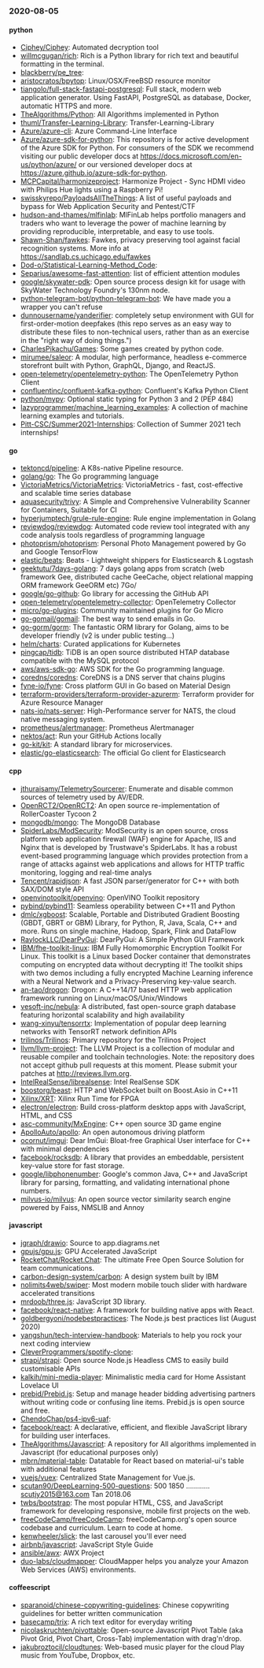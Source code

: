 ### 2020-08-05

#### python
* [Ciphey/Ciphey](https://github.com/Ciphey/Ciphey): Automated decryption tool
* [willmcgugan/rich](https://github.com/willmcgugan/rich): Rich is a Python library for rich text and beautiful formatting in the terminal.
* [blackberry/pe_tree](https://github.com/blackberry/pe_tree): 
* [aristocratos/bpytop](https://github.com/aristocratos/bpytop): Linux/OSX/FreeBSD resource monitor
* [tiangolo/full-stack-fastapi-postgresql](https://github.com/tiangolo/full-stack-fastapi-postgresql): Full stack, modern web application generator. Using FastAPI, PostgreSQL as database, Docker, automatic HTTPS and more.
* [TheAlgorithms/Python](https://github.com/TheAlgorithms/Python): All Algorithms implemented in Python
* [thuml/Transfer-Learning-Library](https://github.com/thuml/Transfer-Learning-Library): Transfer-Learning-Library
* [Azure/azure-cli](https://github.com/Azure/azure-cli): Azure Command-Line Interface
* [Azure/azure-sdk-for-python](https://github.com/Azure/azure-sdk-for-python): This repository is for active development of the Azure SDK for Python. For consumers of the SDK we recommend visiting our public developer docs at https://docs.microsoft.com/en-us/python/azure/ or our versioned developer docs at https://azure.github.io/azure-sdk-for-python.
* [MCPCapital/harmonizeproject](https://github.com/MCPCapital/harmonizeproject): Harmonize Project - Sync HDMI video with Philips Hue lights using a Raspberry Pi!
* [swisskyrepo/PayloadsAllTheThings](https://github.com/swisskyrepo/PayloadsAllTheThings): A list of useful payloads and bypass for Web Application Security and Pentest/CTF
* [hudson-and-thames/mlfinlab](https://github.com/hudson-and-thames/mlfinlab): MlFinLab helps portfolio managers and traders who want to leverage the power of machine learning by providing reproducible, interpretable, and easy to use tools.
* [Shawn-Shan/fawkes](https://github.com/Shawn-Shan/fawkes): Fawkes, privacy preserving tool against facial recognition systems. More info at https://sandlab.cs.uchicago.edu/fawkes
* [Dod-o/Statistical-Learning-Method_Code](https://github.com/Dod-o/Statistical-Learning-Method_Code): 
* [Separius/awesome-fast-attention](https://github.com/Separius/awesome-fast-attention): list of efficient attention modules
* [google/skywater-pdk](https://github.com/google/skywater-pdk): Open source process design kit for usage with SkyWater Technology Foundry's 130nm node.
* [python-telegram-bot/python-telegram-bot](https://github.com/python-telegram-bot/python-telegram-bot): We have made you a wrapper you can't refuse
* [dunnousername/yanderifier](https://github.com/dunnousername/yanderifier): completely setup environment with GUI for first-order-motion deepfakes (this repo serves as an easy way to distribute these files to non-technical users, rather than as an exercise in the "right way of doing things.")
* [CharlesPikachu/Games](https://github.com/CharlesPikachu/Games): Some games created by python code.
* [mirumee/saleor](https://github.com/mirumee/saleor): A modular, high performance, headless e-commerce storefront built with Python, GraphQL, Django, and ReactJS.
* [open-telemetry/opentelemetry-python](https://github.com/open-telemetry/opentelemetry-python): The OpenTelemetry Python Client
* [confluentinc/confluent-kafka-python](https://github.com/confluentinc/confluent-kafka-python): Confluent's Kafka Python Client
* [python/mypy](https://github.com/python/mypy): Optional static typing for Python 3 and 2 (PEP 484)
* [lazyprogrammer/machine_learning_examples](https://github.com/lazyprogrammer/machine_learning_examples): A collection of machine learning examples and tutorials.
* [Pitt-CSC/Summer2021-Internships](https://github.com/Pitt-CSC/Summer2021-Internships): Collection of Summer 2021 tech internships!

#### go
* [tektoncd/pipeline](https://github.com/tektoncd/pipeline): A K8s-native Pipeline resource.
* [golang/go](https://github.com/golang/go): The Go programming language
* [VictoriaMetrics/VictoriaMetrics](https://github.com/VictoriaMetrics/VictoriaMetrics): VictoriaMetrics - fast, cost-effective and scalable time series database
* [aquasecurity/trivy](https://github.com/aquasecurity/trivy): A Simple and Comprehensive Vulnerability Scanner for Containers, Suitable for CI
* [hyperjumptech/grule-rule-engine](https://github.com/hyperjumptech/grule-rule-engine): Rule engine implementation in Golang
* [reviewdog/reviewdog](https://github.com/reviewdog/reviewdog):  Automated code review tool integrated with any code analysis tools regardless of programming language
* [photoprism/photoprism](https://github.com/photoprism/photoprism): Personal Photo Management powered by Go and Google TensorFlow
* [elastic/beats](https://github.com/elastic/beats):  Beats - Lightweight shippers for Elasticsearch & Logstash
* [geektutu/7days-golang](https://github.com/geektutu/7days-golang): 7 days golang apps from scratch (web framework Gee, distributed cache GeeCache, object relational mapping ORM framework GeeORM etc) 7Go/
* [google/go-github](https://github.com/google/go-github): Go library for accessing the GitHub API
* [open-telemetry/opentelemetry-collector](https://github.com/open-telemetry/opentelemetry-collector): OpenTelemetry Collector
* [micro/go-plugins](https://github.com/micro/go-plugins): Community maintained plugins for Go Micro
* [go-gomail/gomail](https://github.com/go-gomail/gomail): The best way to send emails in Go.
* [go-gorm/gorm](https://github.com/go-gorm/gorm): The fantastic ORM library for Golang, aims to be developer friendly (v2 is under public testing...)
* [helm/charts](https://github.com/helm/charts): Curated applications for Kubernetes
* [pingcap/tidb](https://github.com/pingcap/tidb): TiDB is an open source distributed HTAP database compatible with the MySQL protocol
* [aws/aws-sdk-go](https://github.com/aws/aws-sdk-go): AWS SDK for the Go programming language.
* [coredns/coredns](https://github.com/coredns/coredns): CoreDNS is a DNS server that chains plugins
* [fyne-io/fyne](https://github.com/fyne-io/fyne): Cross platform GUI in Go based on Material Design
* [terraform-providers/terraform-provider-azurerm](https://github.com/terraform-providers/terraform-provider-azurerm): Terraform provider for Azure Resource Manager
* [nats-io/nats-server](https://github.com/nats-io/nats-server): High-Performance server for NATS, the cloud native messaging system.
* [prometheus/alertmanager](https://github.com/prometheus/alertmanager): Prometheus Alertmanager
* [nektos/act](https://github.com/nektos/act): Run your GitHub Actions locally 
* [go-kit/kit](https://github.com/go-kit/kit): A standard library for microservices.
* [elastic/go-elasticsearch](https://github.com/elastic/go-elasticsearch): The official Go client for Elasticsearch

#### cpp
* [jthuraisamy/TelemetrySourcerer](https://github.com/jthuraisamy/TelemetrySourcerer): Enumerate and disable common sources of telemetry used by AV/EDR.
* [OpenRCT2/OpenRCT2](https://github.com/OpenRCT2/OpenRCT2): An open source re-implementation of RollerCoaster Tycoon 2 
* [mongodb/mongo](https://github.com/mongodb/mongo): The MongoDB Database
* [SpiderLabs/ModSecurity](https://github.com/SpiderLabs/ModSecurity): ModSecurity is an open source, cross platform web application firewall (WAF) engine for Apache, IIS and Nginx that is developed by Trustwave's SpiderLabs. It has a robust event-based programming language which provides protection from a range of attacks against web applications and allows for HTTP traffic monitoring, logging and real-time analys
* [Tencent/rapidjson](https://github.com/Tencent/rapidjson): A fast JSON parser/generator for C++ with both SAX/DOM style API
* [openvinotoolkit/openvino](https://github.com/openvinotoolkit/openvino): OpenVINO Toolkit repository
* [pybind/pybind11](https://github.com/pybind/pybind11): Seamless operability between C++11 and Python
* [dmlc/xgboost](https://github.com/dmlc/xgboost): Scalable, Portable and Distributed Gradient Boosting (GBDT, GBRT or GBM) Library, for Python, R, Java, Scala, C++ and more. Runs on single machine, Hadoop, Spark, Flink and DataFlow
* [RaylockLLC/DearPyGui](https://github.com/RaylockLLC/DearPyGui): DearPyGui: A Simple Python GUI Framework
* [IBM/fhe-toolkit-linux](https://github.com/IBM/fhe-toolkit-linux): IBM Fully Homomorphic Encryption Toolkit For Linux. This toolkit is a Linux based Docker container that demonstrates computing on encrypted data without decrypting it! The toolkit ships with two demos including a fully encrypted Machine Learning inference with a Neural Network and a Privacy-Preserving key-value search.
* [an-tao/drogon](https://github.com/an-tao/drogon): Drogon: A C++14/17 based HTTP web application framework running on Linux/macOS/Unix/Windows
* [vesoft-inc/nebula](https://github.com/vesoft-inc/nebula): A distributed, fast open-source graph database featuring horizontal scalability and high availability
* [wang-xinyu/tensorrtx](https://github.com/wang-xinyu/tensorrtx): Implementation of popular deep learning networks with TensorRT network definition APIs
* [trilinos/Trilinos](https://github.com/trilinos/Trilinos): Primary repository for the Trilinos Project
* [llvm/llvm-project](https://github.com/llvm/llvm-project): The LLVM Project is a collection of modular and reusable compiler and toolchain technologies. Note: the repository does not accept github pull requests at this moment. Please submit your patches at http://reviews.llvm.org.
* [IntelRealSense/librealsense](https://github.com/IntelRealSense/librealsense): Intel RealSense SDK
* [boostorg/beast](https://github.com/boostorg/beast): HTTP and WebSocket built on Boost.Asio in C++11
* [Xilinx/XRT](https://github.com/Xilinx/XRT): Xilinx Run Time for FPGA
* [electron/electron](https://github.com/electron/electron): Build cross-platform desktop apps with JavaScript, HTML, and CSS
* [asc-community/MxEngine](https://github.com/asc-community/MxEngine): C++ open source 3D game engine
* [ApolloAuto/apollo](https://github.com/ApolloAuto/apollo): An open autonomous driving platform
* [ocornut/imgui](https://github.com/ocornut/imgui): Dear ImGui: Bloat-free Graphical User interface for C++ with minimal dependencies
* [facebook/rocksdb](https://github.com/facebook/rocksdb): A library that provides an embeddable, persistent key-value store for fast storage.
* [google/libphonenumber](https://github.com/google/libphonenumber): Google's common Java, C++ and JavaScript library for parsing, formatting, and validating international phone numbers.
* [milvus-io/milvus](https://github.com/milvus-io/milvus): An open source vector similarity search engine powered by Faiss, NMSLIB and Annoy

#### javascript
* [jgraph/drawio](https://github.com/jgraph/drawio): Source to app.diagrams.net
* [gpujs/gpu.js](https://github.com/gpujs/gpu.js): GPU Accelerated JavaScript
* [RocketChat/Rocket.Chat](https://github.com/RocketChat/Rocket.Chat): The ultimate Free Open Source Solution for team communications.
* [carbon-design-system/carbon](https://github.com/carbon-design-system/carbon): A design system built by IBM
* [nolimits4web/swiper](https://github.com/nolimits4web/swiper): Most modern mobile touch slider with hardware accelerated transitions
* [mrdoob/three.js](https://github.com/mrdoob/three.js): JavaScript 3D library.
* [facebook/react-native](https://github.com/facebook/react-native): A framework for building native apps with React.
* [goldbergyoni/nodebestpractices](https://github.com/goldbergyoni/nodebestpractices):  The Node.js best practices list (August 2020)
* [yangshun/tech-interview-handbook](https://github.com/yangshun/tech-interview-handbook):  Materials to help you rock your next coding interview
* [CleverProgrammers/spotify-clone](https://github.com/CleverProgrammers/spotify-clone): 
* [strapi/strapi](https://github.com/strapi/strapi):  Open source Node.js Headless CMS to easily build customisable APIs
* [kalkih/mini-media-player](https://github.com/kalkih/mini-media-player): Minimalistic media card for Home Assistant Lovelace UI
* [prebid/Prebid.js](https://github.com/prebid/Prebid.js): Setup and manage header bidding advertising partners without writing code or confusing line items. Prebid.js is open source and free.
* [ChendoChap/ps4-ipv6-uaf](https://github.com/ChendoChap/ps4-ipv6-uaf): 
* [facebook/react](https://github.com/facebook/react): A declarative, efficient, and flexible JavaScript library for building user interfaces.
* [TheAlgorithms/Javascript](https://github.com/TheAlgorithms/Javascript): A repository for All algorithms implemented in Javascript (for educational purposes only)
* [mbrn/material-table](https://github.com/mbrn/material-table): Datatable for React based on material-ui's table with additional features
* [vuejs/vuex](https://github.com/vuejs/vuex):  Centralized State Management for Vue.js.
* [scutan90/DeepLearning-500-questions](https://github.com/scutan90/DeepLearning-500-questions): 500 1850 ............ scutjy2015@163.com  Tan 2018.06
* [twbs/bootstrap](https://github.com/twbs/bootstrap): The most popular HTML, CSS, and JavaScript framework for developing responsive, mobile first projects on the web.
* [freeCodeCamp/freeCodeCamp](https://github.com/freeCodeCamp/freeCodeCamp): freeCodeCamp.org's open source codebase and curriculum. Learn to code at home.
* [kenwheeler/slick](https://github.com/kenwheeler/slick): the last carousel you'll ever need
* [airbnb/javascript](https://github.com/airbnb/javascript): JavaScript Style Guide
* [ansible/awx](https://github.com/ansible/awx): AWX Project
* [duo-labs/cloudmapper](https://github.com/duo-labs/cloudmapper): CloudMapper helps you analyze your Amazon Web Services (AWS) environments.

#### coffeescript
* [sparanoid/chinese-copywriting-guidelines](https://github.com/sparanoid/chinese-copywriting-guidelines): Chinese copywriting guidelines for better written communication
* [basecamp/trix](https://github.com/basecamp/trix): A rich text editor for everyday writing
* [nicolaskruchten/pivottable](https://github.com/nicolaskruchten/pivottable): Open-source Javascript Pivot Table (aka Pivot Grid, Pivot Chart, Cross-Tab) implementation with drag'n'drop.
* [jakubroztocil/cloudtunes](https://github.com/jakubroztocil/cloudtunes): Web-based music player for the cloud   Play music from YouTube, Dropbox, etc.
